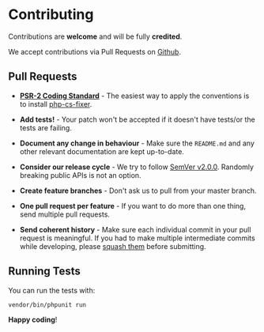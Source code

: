 # Contributing

Contributions are **welcome** and will be fully **credited**.

We accept contributions via Pull Requests on [Github](https://github.com/andela-vdugeri/UrbanDictionary).


## Pull Requests

- **[PSR-2 Coding Standard](https://github.com/php-fig/fig-standards/blob/master/accepted/PSR-2-coding-style-guide.md)** - The easiest way to apply the conventions is to install [php-cs-fixer](https://github.com/FriendsOfPHP/PHP-CS-Fixer).

- **Add tests!** - Your patch won't be accepted if it doesn't have tests/or the tests are failing.

- **Document any change in behaviour** - Make sure the `README.md` and any other relevant documentation are kept up-to-date.

- **Consider our release cycle** - We try to follow [SemVer v2.0.0](http://semver.org/). Randomly breaking public APIs is not an option.

- **Create feature branches** - Don't ask us to pull from your master branch.

- **One pull request per feature** - If you want to do more than one thing, send multiple pull requests.

- **Send coherent history** - Make sure each individual commit in your pull request is meaningful. If you had to make multiple intermediate commits while developing, please [squash them](http://www.git-scm.com/book/en/v2/Git-Tools-Rewriting-History#Changing-Multiple-Commit-Messages) before submitting.


## Running Tests

You can run the tests with:

```bash
vendor/bin/phpunit run
```


**Happy coding**!
